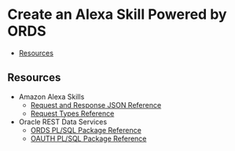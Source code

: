 # Create an Alexa Skill Powered by ORDS

<!-- TOC -->
- [Resources](#resources)
<!-- /TOC -->

## Resources
* Amazon Alexa Skills
    * [Request and Response JSON Reference](https://developer.amazon.com/docs/custom-skills/request-and-response-json-reference.html)
    * [Request Types Reference](https://developer.amazon.com/docs/custom-skills/request-types-reference.html)
* Oracle REST Data Services
    * [ORDS PL/SQL Package Reference](https://docs.oracle.com/cd/E56351_01/doc.30/e87809/ORDS-reference.htm#AELIG90180)
    * [OAUTH PL/SQL Package Reference](https://docs.oracle.com/cd/E56351_01/doc.30/e87809/OAUTH-reference.htm#AELIG90186)
